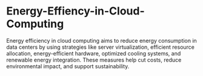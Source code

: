 # Energy-Effiency-in-Cloud-Computing
Energy efficiency in cloud computing aims to reduce energy consumption in data centers by using strategies like server virtualization, efficient resource allocation, energy-efficient hardware, optimized cooling systems, and renewable energy integration. These measures help cut costs, reduce environmental impact, and support sustainability.

